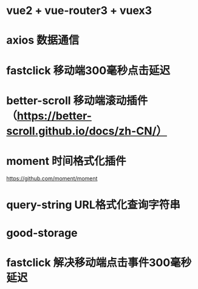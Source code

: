 # vue2 + vue-router3 + vuex3

# axios 数据通信

# fastclick 移动端300毫秒点击延迟

# better-scroll 移动端滚动插件（https://better-scroll.github.io/docs/zh-CN/）

# moment 时间格式化插件
https://github.com/moment/moment

# query-string URL格式化查询字符串

# good-storage

# fastclick 解决移动端点击事件300毫秒延迟
